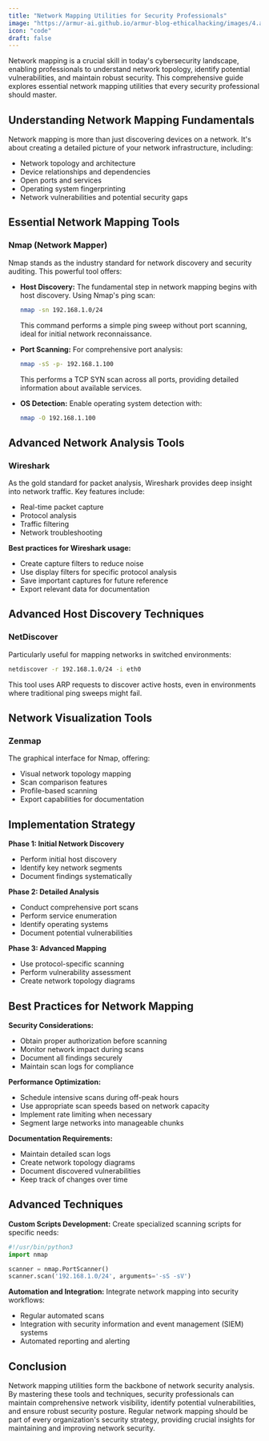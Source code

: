 ```yaml
---
title: "Network Mapping Utilities for Security Professionals"
image: "https://armur-ai.github.io/armur-blog-ethicalhacking/images/4.avif"
icon: "code"
draft: false
---
```


Network mapping is a crucial skill in today's cybersecurity landscape, enabling professionals to understand network topology, identify potential vulnerabilities, and maintain robust security. This comprehensive guide explores essential network mapping utilities that every security professional should master.

## Understanding Network Mapping Fundamentals

Network mapping is more than just discovering devices on a network. It's about creating a detailed picture of your network infrastructure, including:

- Network topology and architecture
- Device relationships and dependencies
- Open ports and services
- Operating system fingerprinting
- Network vulnerabilities and potential security gaps

## Essential Network Mapping Tools

### Nmap (Network Mapper)

Nmap stands as the industry standard for network discovery and security auditing. This powerful tool offers:

- **Host Discovery:** The fundamental step in network mapping begins with host discovery. Using Nmap's ping scan:

  ```bash
  nmap -sn 192.168.1.0/24
  ```

  This command performs a simple ping sweep without port scanning, ideal for initial network reconnaissance.

- **Port Scanning:** For comprehensive port analysis:

  ```bash
  nmap -sS -p- 192.168.1.100
  ```

  This performs a TCP SYN scan across all ports, providing detailed information about available services.

- **OS Detection:** Enable operating system detection with:

  ```bash
  nmap -O 192.168.1.100
  ```

## Advanced Network Analysis Tools

### Wireshark

As the gold standard for packet analysis, Wireshark provides deep insight into network traffic. Key features include:

- Real-time packet capture
- Protocol analysis
- Traffic filtering
- Network troubleshooting

**Best practices for Wireshark usage:**

- Create capture filters to reduce noise
- Use display filters for specific protocol analysis
- Save important captures for future reference
- Export relevant data for documentation

## Advanced Host Discovery Techniques

### NetDiscover

Particularly useful for mapping networks in switched environments:

```bash
netdiscover -r 192.168.1.0/24 -i eth0
```

This tool uses ARP requests to discover active hosts, even in environments where traditional ping sweeps might fail.

## Network Visualization Tools

### Zenmap

The graphical interface for Nmap, offering:

- Visual network topology mapping
- Scan comparison features
- Profile-based scanning
- Export capabilities for documentation

## Implementation Strategy

**Phase 1: Initial Network Discovery**

- Perform initial host discovery
- Identify key network segments
- Document findings systematically

**Phase 2: Detailed Analysis**

- Conduct comprehensive port scans
- Perform service enumeration
- Identify operating systems
- Document potential vulnerabilities

**Phase 3: Advanced Mapping**

- Use protocol-specific scanning
- Perform vulnerability assessment
- Create network topology diagrams

## Best Practices for Network Mapping

**Security Considerations:**

- Obtain proper authorization before scanning
- Monitor network impact during scans
- Document all findings securely
- Maintain scan logs for compliance

**Performance Optimization:**

- Schedule intensive scans during off-peak hours
- Use appropriate scan speeds based on network capacity
- Implement rate limiting when necessary
- Segment large networks into manageable chunks

**Documentation Requirements:**

- Maintain detailed scan logs
- Create network topology diagrams
- Document discovered vulnerabilities
- Keep track of changes over time

## Advanced Techniques

**Custom Scripts Development:** Create specialized scanning scripts for specific needs:

```python
#!/usr/bin/python3
import nmap

scanner = nmap.PortScanner()
scanner.scan('192.168.1.0/24', arguments='-sS -sV')
```

**Automation and Integration:** Integrate network mapping into security workflows:

- Regular automated scans
- Integration with security information and event management (SIEM) systems
- Automated reporting and alerting

## Conclusion 

Network mapping utilities form the backbone of network security analysis. By mastering these tools and techniques, security professionals can maintain comprehensive network visibility, identify potential vulnerabilities, and ensure robust security posture. Regular network mapping should be part of every organization's security strategy, providing crucial insights for maintaining and improving network security.